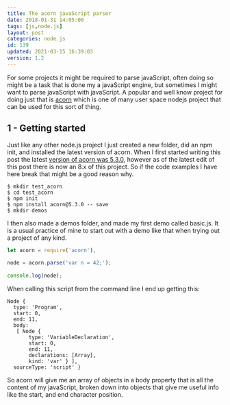 ```yaml
---
title: The acorn javaScript parser
date: 2018-01-31 14:05:00
tags: [js,node.js]
layout: post
categories: node.js
id: 139
updated: 2021-03-15 16:39:03
version: 1.2
---
```


For some projects it might be required to parse javaScript, often doing so might be a task that is done my a javaScript engine, but sometimes I might want to parse javaScript with javaScript. A popular and well know project for doing just that is [acorn](https://www.npmjs.com/package/acorn) which is one of many user space nodejs project that can be used for this sort of thing.

<!-- more -->

## 1 - Getting started

Just like any other node.js project I just created a new folder, did an npm init, and installed the latest version of acorn. When I first started writing this post the latest [version of acorn was 5.3.0](https://github.com/acornjs/acorn/tree/5.3.0), however as of the latest edit of this post there is now an 8.x of this project. So if the code examples I have here break that might be a good reason why.

```
$ mkdir test_acorn
$ cd test_acorn
$ npm init
$ npm install acorn@5.3.0 -- save
$ mkdir demos
```

I then also made a demos folder, and made my first demo called basic.js. It is a usual practice of mine to start out with a demo like that when trying out a project of any kind.

```js
let acorn = require('acorn'),
 
node = acorn.parse('var n = 42;');
 
console.log(node);
```

When calling this script from the command line I end up getting this:

```
Node {
  type: 'Program',
  start: 0,
  end: 11,
  body:
   [ Node {
       type: 'VariableDeclaration',
       start: 0,
       end: 11,
       declarations: [Array],
       kind: 'var' } ],
  sourceType: 'script' }
```

So acorn will give me an array of objects in a body property that is all the content of my javaScript, broken down into objects that give me useful info like the start, and end character position.